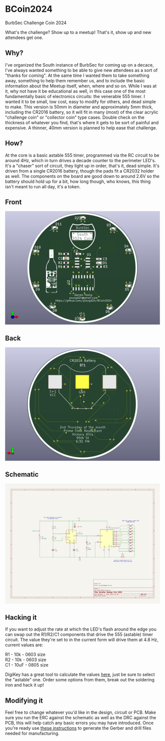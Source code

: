 # BCoin2024
BurbSec Challenge Coin 2024

What's the challenge? Show up to a meetup! That's it, show up and new attendees get one.

## Why?

I've organized the South instance of BurbSec for coming up on a decace, I've always wanted something to be able to give new attendees as a sort of "thanks for coming". At the same time I wanted them to take something away, something to help them remember us, and to include the basic information about the Meetup itself, when, where and so on. While I was at it, why not have it be educational as well, in this case one of the most fundamentally basic of electronics circuits: the venerable 555 timer. I wanted it to be small, low cost, easy to modify for others, and dead simple to make. This version is 50mm in diameter and approximately 5mm thick, including the CR2016 battery, so it will fit in many (most) of the clear acrylic "challenge coin" or "collector coin" type cases. Double check on the thickness of whatever you find, that's where it gets to be sort of painful and expensive. A thinner, 40mm version is planned to help ease that challenge.

## How?

At the core is a basic astable 555 timer, programmed via the RC circuit to be around 4Hz, which in turn drives a decade counter to the perimeter LED's. It's a "chaser" sort of circuit, they light up in order, that's it, dead simple. It's driven from a single CR2016 battery, though the pads fit a CR2032 holder as well. The components on the board are good down to around 2.6V so the battery should hold up for a bit, how long though, who knows, this thing isn't meant to run all day, it's a token.

## Front
![BCoin Front](https://github.com/youngd24/BCoin2024/blob/main/assets/BCoin2024-v0.4-front.jpg)

## Back
![BCoin Back](https://github.com/youngd24/BCoin2024/blob/main/assets/BCoin2024-v0.4-back.jpg)

## Schematic
![Schematic](https://github.com/youngd24/BCoin2024/blob/main/assets/BCoin2024-v0.4-schematic.jpg)

## Hacking it

If you want to adjust the rate at which the LED's flash around the edge you can swap out the R1/R2/C1 components that drive the 555 (astable) timer circuit. The value they're set to in the current form will drive them at 4.8 Hz, current values are:

R1 - 10k - 0603 size\
R2 - 10k - 0603 size\
C1 - 10uF - 0805 size

DigiKey has a great tool to calculate the values [here](https://www.digikey.com/en/resources/conversion-calculators/conversion-calculator-555-timer), just be sure to select the "astable" one. Order some options from them, break out the soldering iron and hack it up!

## Modifying it

Feel free to change whatever you'd like in the design, circuit or PCB. Make sure you run the ERC against the schematic as well as the DRC against the PCB, this will help catch any basic errors you may have introduced. Once you're ready use [these instructions](https://www.pcbway.com/blog/help_center/How_to_Generate_Gerber_and_Drill_Files_in_KiCad_7_0_ab0d12bb.html) to generate the Gerber and drill files needed for manufacturing.
